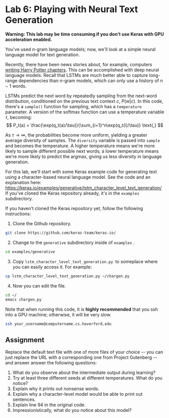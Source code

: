 # Lab 6: Playing with Neural Text Generation

**Warning: This lab may be time consuming if you don't use Keras with GPU acceleration enabled.**

You've used $n$-gram language models; now, we'll look at a simple neural language model for text generation.

Recently, there have been news stories about, for example, computers [writing Harry Potter chapters](http://www.bbc.co.uk/newsbeat/article/42348846/harry-potter-gets-a-weird-new-chapter-from-a-computer).  This can be accomplished with deep neural language models.  Recall that LSTMs are much better able to capture long-range dependencies than $n$-gram models, which can only use a history of $n-1$ words.

LSTMs predict the next word by repeatedly sampling from the next-word distribution, conditioned on the previous text context $c$, $P(w | c)$. In this code, there's a `sample()` function for sampling, which has a `temperature` parameter.  A version of the softmax function can use a temperature variable $\tau$, becoming:
$$
P_t(a) = \frac{\exp(q_t(a)/\tau)}{\sum_{i=1}^n\exp(q_t(i)/\tau)} \text{,}
$$


As $\tau \rightarrow \infty$, the probabilities become more uniform, yielding a greater average diversity of samples.  The `diversity` variable is passed into `sample`  and becomes the temperature.  A higher temperature means we're more likely to sample different possible next words; a lower temperature means we're more likely  to predict the argmax, giving us less diversity in language generation.

For this lab, we'll start with some Keras example code for generating text using a character-based neural language model.  See the code and an explanation here: https://keras.io/examples/generative/lstm_character_level_text_generation/  If you've cloned the Keras repository already, it's in the `examples` subdirectory.

If you haven't cloned the Keras repository yet, follow the following instructions:

1.  Clone the Github repository.

```bash
git clone https://github.com/keras-team/keras-io/
```

2. Change to the `generative` subdirectory inside of  `examples` .

```bash
cd examples/generative
```

3. Copy `lstm_character_level_text_generation.py `to someplace where you can easily access it.  For example:

```bash
cp lstm_character_level_text_generation.py ~/chargen.py
```

4.  Now you can edit the file.

```bash
cd ~/
emacs chargen.py
```

Note that when running this code, it is **highly recommended** that you ssh into a GPU machine; otherwise, it will be very slow.

```bash
ssh your_username@computername.cs.haverford.edu
```



## Assignment

Replace the default text file with one of more files of your choice -- you can just replace the URL with a corresponding one from Project Gutenberg -- and answer answer the following questions:

1.  What do you observe about the intermediate output during learning?
2. Try at least three different seeds at different temperatures.  What do you notice?
3. Explain why it prints out nonsense words.
4.  Explain why a character-level model would be able to print out sentences.
5.  Explain line 94 in the original code.
6.  Impressionistically, what do you notice about this model?



